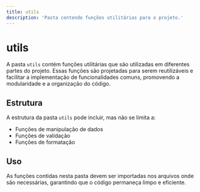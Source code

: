 ```yaml
---
title: utils
description: 'Pasta contendo funções utilitárias para o projeto.'
---
```


# utils

A pasta `utils` contém funções utilitárias que são utilizadas em diferentes partes do projeto. Essas funções são projetadas para serem reutilizáveis e facilitar a implementação de funcionalidades comuns, promovendo a modularidade e a organização do código. 

## Estrutura

A estrutura da pasta `utils` pode incluir, mas não se limita a:

- Funções de manipulação de dados
- Funções de validação
- Funções de formatação

## Uso

As funções contidas nesta pasta devem ser importadas nos arquivos onde são necessárias, garantindo que o código permaneça limpo e eficiente.